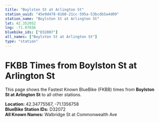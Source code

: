 ```yaml
---
title: "Boylston St at Arlington St"
station_uuid: "45e9d478-8160-21cc-595a-53bcdb5a4d09"
station_name: "Boylston St at Arlington St"
lat: 42.352052
lng: -71.07036
bluebike_ids: ["D32007"]
all_names: ["Boylston St at Arlington St"]
type: "station"
---
```


# FKBB Times from Boylston St at Arlington St

This page shows the Fastest Known BlueBike (FKBB) times from **Boylston St at Arlington St** to all other stations.

**Location:** 42.34775567, -71.1356758  
**BlueBike Station IDs:** D32072  
**All Known Names:** Walbridge St at Commonwealth Ave

